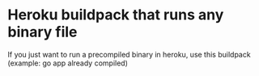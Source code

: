 # Heroku buildpack that runs any binary file
If you just want to run a precompiled binary in heroku, use this buildpack (example: go app already compiled)